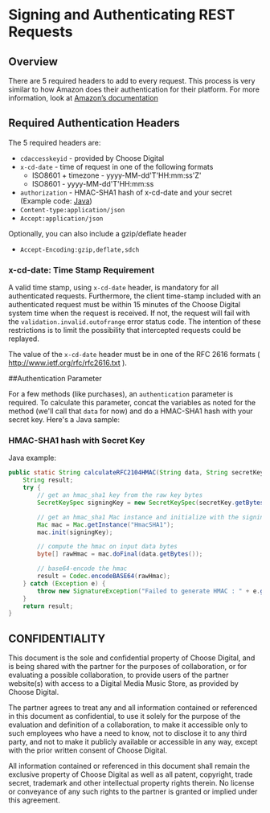 # Signing and Authenticating REST Requests

## Overview

There are 5 required headers to add to every request. This process is very similar to how Amazon does their authentication for their platform. For more information, look at 
[Amazon’s documentation](http://docs.amazonwebservices.com/AmazonS3/latest/dev/RESTAuthentication.html)

## Required Authentication Headers

The 5 required headers are:

* <code>cdaccesskeyid</code> - provided by Choose Digital
* <code>x-cd-date</code> - time of request in one of the following formats
    * ISO8601 + timezone - yyyy-MM-dd'T'HH:mm:ss'Z'
    * ISO8601 - yyyy-MM-dd'T'HH:mm:ss
* <code>authorization</code> - HMAC-SHA1 hash of x-cd-date and your secret (Example code: [Java](https://github.com/choosedigital/api-spec/blob/master/resources/General.md#authentication-parameter))
* <code>Content-type:application/json</code>
* <code>Accept:application/json</code>

Optionally, you can also include a gzip/deflate header

* <code>Accept-Encoding:gzip,deflate,sdch</code>

### x-cd-date: Time Stamp Requirement

A valid time stamp, using ```x-cd-date``` header, is mandatory for all authenticated requests. Furthermore, the client time-stamp included with an authenticated request must be within 15 minutes of the Choose Digital system time when the request is received. If not, the request will fail with the ```validation.invalid.outofrange``` error status code. The intention of these restrictions is to limit the possibility that intercepted requests could be replayed.

The value of the ```x-cd-date``` header must be in one of the RFC 2616 formats ( http://www.ietf.org/rfc/rfc2616.txt ).


##Authentication Parameter

For a few methods (like purchases), an ```authentication``` parameter is required. To calculate this parameter, concat the variables as noted for the method (we'll call that ```data``` for now) and do a HMAC-SHA1 hash with your secret key. Here's a Java sample:

### HMAC-SHA1 hash with Secret Key

Java example:

```java
public static String calculateRFC2104HMAC(String data, String secretKey) throws SignatureException {
    String result;
    try {
        // get an hmac_sha1 key from the raw key bytes
        SecretKeySpec signingKey = new SecretKeySpec(secretKey.getBytes(), "HmacSHA1");

        // get an hmac_sha1 Mac instance and initialize with the signing key
        Mac mac = Mac.getInstance("HmacSHA1");
        mac.init(signingKey);

        // compute the hmac on input data bytes
        byte[] rawHmac = mac.doFinal(data.getBytes());

        // base64-encode the hmac
        result = Codec.encodeBASE64(rawHmac);
    } catch (Exception e) {
        throw new SignatureException("Failed to generate HMAC : " + e.getMessage());
    }
    return result;
}
```



## CONFIDENTIALITY

This document is the sole and confidential property of Choose Digital, and is being shared with the partner for the purposes of collaboration, or for evaluating a possible collaboration, to provide users of the partner website(s) with access to a Digital Media Music Store, as provided by Choose Digital. 

The partner agrees to treat any and all information contained or referenced in this document as confidential, to use it solely for the purpose of the evaluation and definition of a collaboration, to make it accessible only to such employees who have a need to know, not to disclose it to any third party, and not to make it publicly available or accessible in any way, except with the prior written consent of Choose Digital.

All information contained or referenced in this document shall remain the exclusive property of Choose Digital as well as all patent, copyright, trade secret, trademark and other intellectual property rights therein. No license or conveyance of any such rights to the partner is granted or implied under this agreement.
